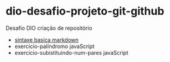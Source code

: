 # dio-desafio-projeto-git-github
Desafio DIO criação de repositório

 - [sintaxe basica markdown](https://www.markdownguide.org/basic-syntax/)
 - exercicio-palíndromo javaScript  
 - exercicio-subistituindo-num-pares javaScript
